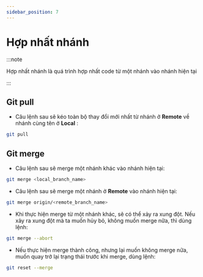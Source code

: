```yaml
---
sidebar_position: 7
---
```


# Hợp nhất nhánh

:::note

Hợp nhất nhánh là quá trình hợp nhất code từ một nhánh vào nhánh hiện tại

:::

## Git pull

- Câu lệnh sau sẽ kéo toàn bộ thay đổi mới nhất từ nhánh ở **Remote** về nhánh cùng tên ở **Local** :

```bash
git pull
```

## Git merge

- Câu lệnh sau sẽ merge một nhánh khác vào nhánh hiện tại:

```bash
git merge <local_branch_name>
```

- Câu lệnh sau sẽ merge một nhánh ở **Remote** vào nhánh hiện tại:

```bash
git merge origin/<remote_branch_name>
```

- Khi thực hiện merge từ một nhánh khác, sẽ có thể xảy ra xung đột. Nếu xảy ra xung đột mà ta muốn hủy bỏ, không muốn merge nữa, thì dùng lệnh:

```bash
git merge --abort
```

- Nếu thực hiện merge thành công, nhưng lại muốn không merge nữa, muốn quay trở lại trạng thái trước khi merge, dùng lệnh:

```bash
git reset --merge
```
